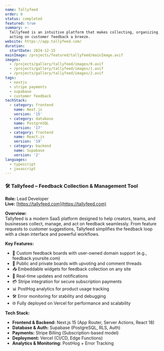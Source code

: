 ```yaml
---
name: Tallyfeed
order: 0
status: completed
featured: true
summary: >-
  Tallyfeed is an intuitive platform that makes collecting, organizing, and
  acting on customer feedback a breeze.
website: https://app.tallyfeed.com/
duration:
  startDate: 2024-12-15
mainImage: /projects/featured/tallyfeed/mainImage.avif
images:
  - /projects/gallery/tallyfeed/images/0.avif
  - /projects/gallery/tallyfeed/images/1.avif
  - /projects/gallery/tallyfeed/images/2.avif
tags:
  - nextjs
  - stripe payments
  - supabase
  - customer feedback
techStack:
  - category: frontend
    name: Next.js
    version: '15'
  - category: database
    name: PostgreSQL
    version: '17'
  - category: frontend
    name: React.js
    version: '19'
  - category: backend
    name: Supabase
    version: '2'
languages:
  - typescript
  - javascript
---
```

### 🛠 **Tallyfeed – Feedback Collection & Management Tool**

**Role:** Lead Developer\
**Live:** [https://tallyfeed.com](https://tallyfeed.com)

**Overview:**\
Tallyfeed is a modern SaaS platform designed to help creators, teams, and businesses collect, manage, and act on feedback seamlessly. From feature requests to customer suggestions, Tallyfeed simplifies the feedback loop with a clean interface and powerful workflows.

**Key Features:**

- 🔗 Custom feedback boards with user-owned domain support (e.g., feedback.yoursite.com)
- 💬 Public and private boards with upvoting and comment threads
- 📥 Embeddable widgets for feedback collection on any site
- 🔄 Real-time updates and notifications
- 💳 Stripe integration for secure subscription payments
- 📊 PostHog analytics for product usage tracking
- 🛠 Error monitoring for stability and debugging
- 🌐 Fully deployed on Vercel for performance and scalability

**Tech Stack:**

- **Frontend & Backend:** Next.js 15 (App Router, Server Actions, React 18)
- **Database & Auth:** Supabase (PostgreSQL, RLS, Auth)
- **Payments:** Stripe Billing (Subscription-based model)
- **Deployment:** Vercel (CI/CD, Edge Functions)
- **Analytics & Monitoring:** PostHog + Error Tracking
